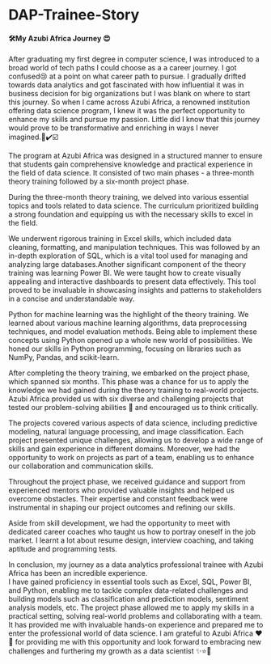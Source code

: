 # DAP-Trainee-Story

####  🛠️My Azubi Africa Journey 😍

 After graduating my first degree in computer science, I was introduced to a broad world of tech paths I could choose as a
 a career journey. I got confused😢 at a point on what career path to pursue. I gradually drifted towards data analytics and got fascinated with how influential it was in business decision for big organizations
but I was blank on where to start this journey. So when I came across Azubi Africa, a renowned institution offering data science program, 
I knew it was the perfect opportunity to enhance my skills and pursue my passion. Little did I know that this journey would prove to be transformative and enriching in ways 
I never imagined.💯✔️☑️

The program at Azubi Africa was designed in a structured manner to ensure that students gain comprehensive knowledge and practical experience in the field of data science. 
It consisted of two main phases - a three-month theory training followed by a six-month project phase.


During the three-month theory training, we delved into various essential topics and tools related to data science. The curriculum prioritized building a strong foundation and
equipping us with the necessary skills to excel in the field.

We underwent rigorous training in Excel skills, which included data cleaning, formatting, and manipulation techniques. This was followed by an in-depth exploration of SQL,
which is a vital tool used for managing and analyzing large databases.Another significant component of the theory training was learning Power BI. We were taught how to create
visually appealing and interactive dashboards to present data effectively. This tool proved to be invaluable in showcasing insights and patterns to stakeholders in a concise 
and understandable way.

Python for machine learning was the highlight of the theory training. We learned about various machine learning algorithms, data preprocessing techniques, and model evaluation
methods. Being able to implement these concepts using Python opened up a whole new world of possibilities. We honed our skills in Python programming, focusing on libraries 
such as NumPy, Pandas, and scikit-learn.


After completing the theory training, we embarked on the project phase, which spanned six months. This phase was a chance for us to apply the knowledge we had gained during
the theory training to real-world projects. Azubi Africa provided us with six diverse and challenging projects that tested our problem-solving abilities 💪 and encouraged us to 
think critically.

The projects covered various aspects of data science, including predictive modeling, natural language processing, and image classification. Each project presented unique 
challenges, allowing us to develop a wide range of skills and gain experience in different domains. Moreover, we had the opportunity to work on projects as part of a team, 
enabling us to enhance our collaboration and communication skills.

Throughout the project phase, we received guidance and support from experienced mentors who provided valuable insights and helped us overcome obstacles. Their expertise and
constant feedback were instrumental in shaping our project outcomes and refining our skills.

Aside from skill development, we had the opportunity to meet with dedicated career coaches who taught us how to portray oneself in the job market. I learnt a lot about resume design, interview coaching, and taking aptitude and programming tests.

In conclusion, my journey as a data analytics professional trainee with Azubi Africa has been an incredible experience.  
I have gained proficiency in essential tools such as Excel, SQL, Power BI, and Python, enabling me to tackle complex data-related challenges and building models such  as
classification and prediction models, sentiment analysis models, etc.
The project phase allowed me to apply my skills in a practical setting, solving real-world problems and collaborating with a team.
It has provided me with invaluable hands-on experience and prepared me to enter the professional world of data science. 
I am grateful to Azubi Africa ❤️💞 for providing me with this opportunity and look forward to embracing new challenges and furthering my growth as a data scientist ✨⭐🌟
